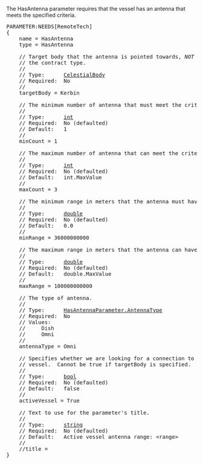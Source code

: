The HasAntenna parameter requires that the vessel has an antenna that meets the specified criteria.

<pre>
PARAMETER:NEEDS[RemoteTech]
{
    name = HasAntenna
    type = HasAntenna

    // Target body that the antenna is pointed towards, <em>NOT</em> defaulted from
    // the contract type.
    //
    // Type:      <a href="CelestialBody-Type">CelestialBody</a>
    // Required:  No
    //
    targetBody = Kerbin

    // The minimum number of antenna that must meet the criteria.
    //
    // Type:      <a href="Numeric-Type">int</a>
    // Required:  No (defaulted)
    // Default:   1
    //
    minCount = 1

    // The maximum number of antenna that can meet the criteria.
    //
    // Type:      <a href="Numeric-Type">int</a>
    // Required:  No (defaulted)
    // Default:   int.MaxValue
    //
    maxCount = 3

    // The minimum range in meters that the antenna must have.
    //
    // Type:      <a href="Numeric-Type">double</a>
    // Required:  No (defaulted)
    // Default:   0.0
    //
    minRange = 36000000000

    // The maximum range in meters that the antenna can have.
    //
    // Type:      <a href="Numeric-Type">double</a>
    // Required:  No (defaulted)
    // Default:   double.MaxValue
    //
    maxRange = 100000000000

    // The type of antenna.
    //
    // Type:      <a href="Enumeration-Type">HasAntennaParameter.AntennaType</a>
    // Required:  No
    // Values:
    //     Dish
    //     Omni
    //
    antennaType = Omni

    // Specifies whether we are looking for a connection to the active
    // vessel.  Cannot be true if targetBody is specified.
    //
    // Type:      <a href="Boolean-Type">bool</a>
    // Required:  No (defaulted)
    // Default:   false
    //
    activeVessel = True

    // Text to use for the parameter's title.
    //
    // Type:      <a href="String-Type">string</a>
    // Required:  No (defaulted)
    // Default:   Active vessel antenna range: &lt;range&gt;
    //
    //title =
}
</pre>
